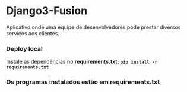 # Django3-Fusion

Aplicativo onde uma equipe de desenvolvedores pode prestar diversos serviços aos clientes.

### Deploy local 
Instale as dependências no <b>requirements.txt<b>:
`pip install -r requirements.txt`
### Os programas instalados estão em requirements.txt


